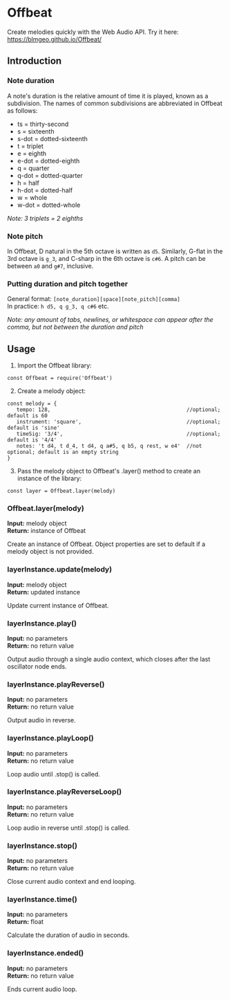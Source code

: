 # Offbeat
Create melodies quickly with the Web Audio API. Try it here: https://blmgeo.github.io/Offbeat/

## Introduction  
### Note duration
A note's duration is the relative amount of time it is played, known as a subdivision. 
The names of common subdivisions are abbreviated in Offbeat as follows:

* ts = thirty-second  
* s = sixteenth  
* s-dot = dotted-sixteenth  
* t = triplet  
* e = eighth  
* e-dot = dotted-eighth    
* q = quarter  
* q-dot = dotted-quarter  
* h = half  
* h-dot = dotted-half   
* w = whole
* w-dot = dotted-whole   

_Note: 3 triplets = 2 eighths_

### Note pitch
In Offbeat, D natural in the 5th octave is written as `d5`. Similarly, G-flat in the 3rd octave is `g_3`, 
and C-sharp in the 6th octave is `c#6`. A pitch can be between `a0` and `g#7`, inclusive.

### Putting duration and pitch together
General format: `[note_duration][space][note_pitch][comma]`   
In practice: `h d5, q g_3, q c#6` etc.

_Note: any amount of tabs, newlines, or whitespace can appear after the comma, but not between the duration and pitch_  

## Usage  
1) Import the Offbeat library:
~~~
const Offbeat = require('Offbeat')
~~~
2) Create a melody object:  
~~~
const melody = {  
   tempo: 128,                                            //optional; default is 60
   instrument: 'square',                                  //optional; default is 'sine'
   timeSig: '3/4',                                        //optional; default is '4/4'
   notes: 't d4, t d_4, t d4, q a#5, q b5, q rest, w e4'  //not optional; default is an empty string
}
~~~
3) Pass the melody object to Offbeat's .layer() method to create an instance of the library:
~~~
const layer = Offbeat.layer(melody) 
~~~
### Offbeat.layer(melody)  
__Input:__ melody object   
__Return:__ instance of Offbeat  

Create an instance of Offbeat. Object properties are set to default if a melody object is not provided.  

### layerInstance.update(melody)  
__Input:__ melody object  
__Return:__ updated instance 

Update current instance of Offbeat.

### layerInstance.play()  
__Input:__ no parameters  
__Return:__ no return value  

Output audio through a single audio context, which closes after the last oscillator node ends.

### layerInstance.playReverse()  
__Input:__ no parameters  
__Return:__ no return value  

Output audio in reverse.

### layerInstance.playLoop()
__Input:__ no parameters  
__Return:__ no return value  

Loop audio until .stop() is called.

### layerInstance.playReverseLoop()
__Input:__ no parameters  
__Return:__ no return value  

Loop audio in reverse until .stop() is called.

### layerInstance.stop()  
__Input:__ no parameters  
__Return:__ no return value  

Close current audio context and end looping.

### layerInstance.time()  
__Input:__ no parameters  
__Return:__ float  

Calculate the duration of audio in seconds.

### layerInstance.ended()
__Input:__ no parameters  
__Return:__ no return value 

Ends current audio loop.


